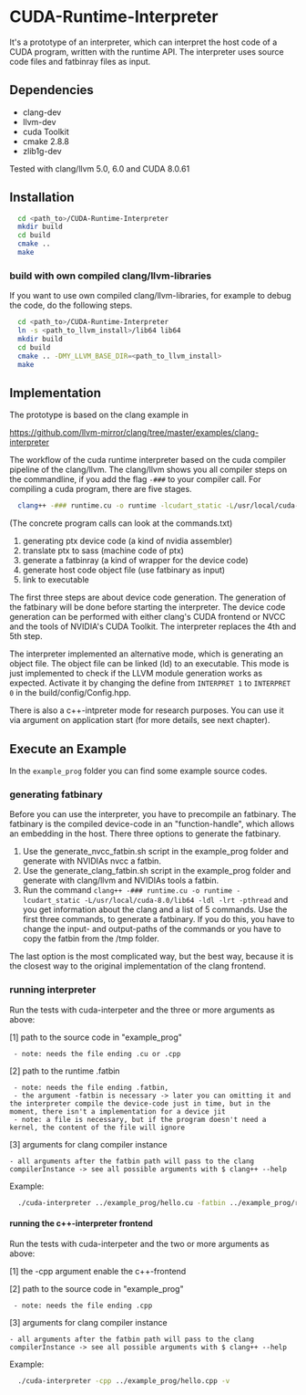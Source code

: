 # CUDA-Runtime-Interpreter
It's a prototype of an interpreter, which can interpret the host code of a CUDA program, written with the runtime API. The interpreter uses source code files and fatbinray files as input.

## Dependencies
- clang-dev
- llvm-dev
- cuda Toolkit
- cmake 2.8.8
- zlib1g-dev

Tested with clang/llvm 5.0, 6.0 and CUDA 8.0.61

## Installation

```bash
  cd <path_to>/CUDA-Runtime-Interpreter
  mkdir build
  cd build
  cmake ..
  make
```

### build with own compiled clang/llvm-libraries
If you want to use own compiled clang/llvm-libraries, for example to debug the code, do the following steps.

```bash
  cd <path_to>/CUDA-Runtime-Interpreter
  ln -s <path_to_llvm_install>/lib64 lib64
  mkdir build
  cd build
  cmake .. -DMY_LLVM_BASE_DIR=<path_to_llvm_install>
  make
```

## Implementation
The prototype is based on the clang example in

https://github.com/llvm-mirror/clang/tree/master/examples/clang-interpreter

The workflow of the cuda runtime interpreter based on the cuda compiler pipeline of the clang/llvm. The clang/llvm shows you all compiler steps on the commandline, if you add the flag `-###` to your compiler call. For compiling a cuda program, there are five stages.

```bash
  clang++ -### runtime.cu -o runtime -lcudart_static -L/usr/local/cuda-8.0/lib64 -ldl -lrt -pthread
```
(The concrete program calls can look at the commands.txt) 

1. generating ptx device code (a kind of nvidia assembler)
2. translate ptx to sass (machine code of ptx)
3. generate a fatbinray (a kind of wrapper for the device code)
4. generate host code object file (use fatbinary as input)
5. link to executable

The first three steps are about device code generation. The generation of the fatbinary will be done before starting the interpreter. The device code generation can be performed with either clang's CUDA frontend or NVCC and the tools of NVIDIA's CUDA Toolkit. The interpreter replaces the 4th and 5th step.

The interpreter implemented an alternative mode, which is generating an object file. The object file can be linked (ld) to an executable. This mode is just implemented to check if the LLVM module generation works as expected. Activate it by changing the define from `INTERPRET 1` to `INTERPRET 0` in the build/config/Config.hpp.

There is also a c++-intpreter mode for research purposes. You can use it via argument on application start (for more details, see next chapter).

## Execute an Example
In the `example_prog` folder you can find some example source codes.

### generating fatbinary

Before you can use the interpreter, you have to precompile an fatbinary. The fatbinary is the compiled device-code in an "function-handle", which allows an embedding in the host. There three options to generate the fatbinary.

1. Use the generate\_nvcc\_fatbin.sh script in the example_prog folder and generate with NVIDIAs nvcc a fatbin. 
2. Use the generate\_clang\_fatbin.sh script in the example_prog folder and generate with clang/llvm and NVIDIAs tools a fatbin.
3. Run the command `clang++ -### runtime.cu -o runtime -lcudart_static -L/usr/local/cuda-8.0/lib64 -ldl -lrt -pthread` and you get information about the clang and a list of 5 commands. Use the first three commands, to generate a fatbinary. If you do this, you have to change the input- and output-paths of the commands or you have to copy the fatbin from the /tmp folder.

The last option is the most complicated way, but the best way, because it is the closest way to the original implementation of the clang frontend.

### running interpreter

Run the tests with cuda-interpeter and the three or more arguments as above:

 [1] path to the source code in "example_prog"
 
 	 - note: needs the file ending .cu or .cpp 
     
 [2] path to the runtime .fatbin
 
     - note: needs the file ending .fatbin,
     - the argument -fatbin is necessary -> later you can omitting it and the interpreter compile the device-code just in time, but in the moment, there isn't a implementation for a device jit 
     - note: a file is necessary, but if the program doesn't need a kernel, the content of the file will ignore

 [3] arguments for clang compiler instance
 
 	- all arguments after the fatbin path will pass to the clang compilerInstance -> see all possible arguments with $ clang++ --help

Example:
```bash
  ./cuda-interpreter ../example_prog/hello.cu -fatbin ../example_prog/runtime.fatbin -v
```

#### running the c++-interpreter frontend

Run the tests with cuda-interpeter and the two or more arguments as above:

 [1] the -cpp argument enable the c++-frontend 

 [2] path to the source code in "example_prog"
 
 	 - note: needs the file ending .cpp 
     

 [3] arguments for clang compiler instance
 
 	- all arguments after the fatbin path will pass to the clang compilerInstance -> see all possible arguments with $ clang++ --help

Example:
```bash
  ./cuda-interpreter -cpp ../example_prog/hello.cpp -v
```
